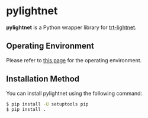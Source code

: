 # pylightnet
**pylightnet** is a Python wrapper library for [trt-lightnet](https://github.com/hdwlab/trt-lightnet).

## Operating Environment
Please refer to [this page](https://github.com/hdwlab/trt-lightnet) for the operating environment.

## Installation Method
You can install pylightnet using the following command:

```bash
$ pip install -U setuptools pip
$ pip install .
```
